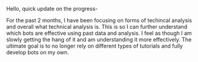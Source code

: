 Hello, quick update on the progress-

For the past 2 months, I have been focusing on forms of techincal analysis and overall what technical analysis is. 
This is so I can further understand which bots are effective using past data and analysis. 
I feel as though I am slowly getting the hang of it and am understanding it more effectively.
The ultimate goal is to no longer rely on different types of tutorials and fully develop bots on my own. 
